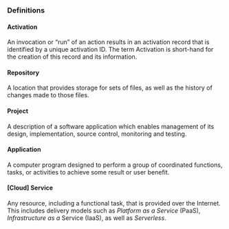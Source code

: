 <!--
#
# Licensed to the Apache Software Foundation (ASF) under one or more
# contributor license agreements.  See the NOTICE file distributed with
# this work for additional information regarding copyright ownership.
# The ASF licenses this file to You under the Apache License, Version 2.0
# (the "License"); you may not use this file except in compliance with
# the License.  You may obtain a copy of the License at
#
#     http://www.apache.org/licenses/LICENSE-2.0
#
# Unless required by applicable law or agreed to in writing, software
# distributed under the License is distributed on an "AS IS" BASIS,
# WITHOUT WARRANTIES OR CONDITIONS OF ANY KIND, either express or implied.
# See the License for the specific language governing permissions and
# limitations under the License.
#
-->

### Definitions

#### Activation

An invocation or “run” of an action results in an activation record that
is identified by a unique activation ID. The term Activation is
short-hand for the creation of this record and its information.

#### Repository

A location that provides storage for sets of files, as well as the
history of changes made to those files.

#### Project

A description of a software application which enables management of its
design, implementation, source control, monitoring and testing.

#### Application

A computer program designed to perform a group of coordinated functions,
tasks, or activities to achieve some result or user benefit.

#### \[Cloud\] Service

Any resource, including a functional task, that is provided over the
Internet. This includes delivery models such as *Platform as a Service*
(PaaS), *Infrastructure as a* Service (IaaS), as well as *Serverless*.
